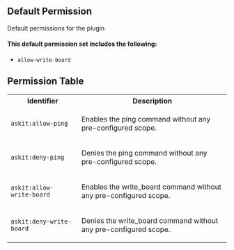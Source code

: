 ## Default Permission

Default permissions for the plugin

#### This default permission set includes the following:

- `allow-write-board`

## Permission Table

<table>
<tr>
<th>Identifier</th>
<th>Description</th>
</tr>


<tr>
<td>

`askit:allow-ping`

</td>
<td>

Enables the ping command without any pre-configured scope.

</td>
</tr>

<tr>
<td>

`askit:deny-ping`

</td>
<td>

Denies the ping command without any pre-configured scope.

</td>
</tr>

<tr>
<td>

`askit:allow-write-board`

</td>
<td>

Enables the write_board command without any pre-configured scope.

</td>
</tr>

<tr>
<td>

`askit:deny-write-board`

</td>
<td>

Denies the write_board command without any pre-configured scope.

</td>
</tr>
</table>
